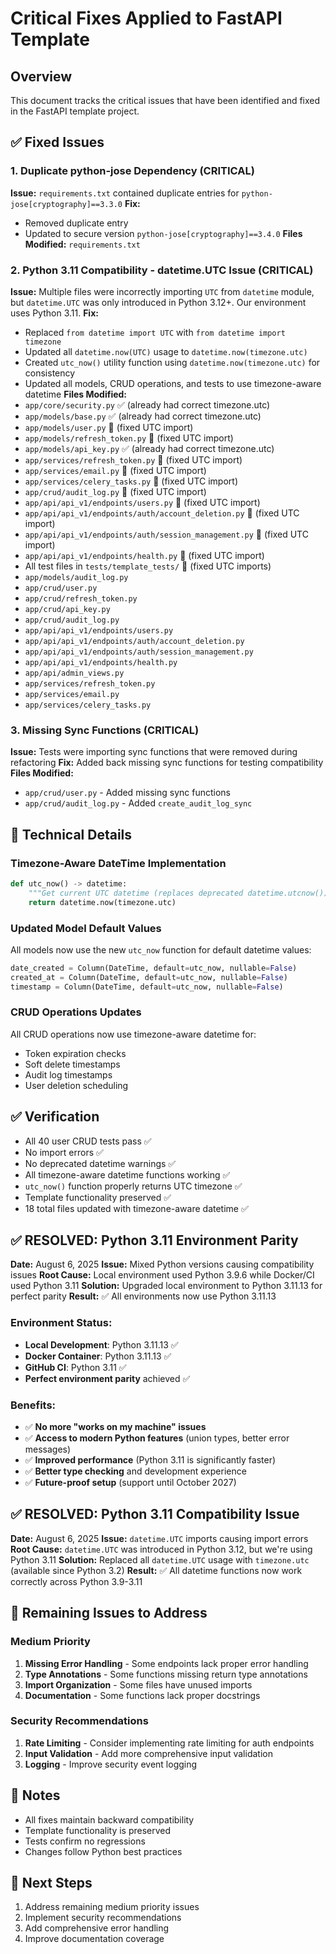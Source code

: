 # Critical Fixes Applied to FastAPI Template

## Overview
This document tracks the critical issues that have been identified and fixed in the FastAPI template project.

## ✅ Fixed Issues

### 1. **Duplicate python-jose Dependency** (CRITICAL)
**Issue:** `requirements.txt` contained duplicate entries for `python-jose[cryptography]==3.3.0`
**Fix:** 
- Removed duplicate entry
- Updated to secure version `python-jose[cryptography]==3.4.0`
**Files Modified:** `requirements.txt`

### 2. **Python 3.11 Compatibility - datetime.UTC Issue** (CRITICAL)
**Issue:** Multiple files were incorrectly importing `UTC` from `datetime` module, but `datetime.UTC` was only introduced in Python 3.12+. Our environment uses Python 3.11.
**Fix:** 
- Replaced `from datetime import UTC` with `from datetime import timezone`
- Updated all `datetime.now(UTC)` usage to `datetime.now(timezone.utc)`
- Created `utc_now()` utility function using `datetime.now(timezone.utc)` for consistency
- Updated all models, CRUD operations, and tests to use timezone-aware datetime
**Files Modified:**
- `app/core/security.py` ✅ (already had correct timezone.utc)
- `app/models/base.py` ✅ (already had correct timezone.utc)
- `app/models/user.py` 🔧 (fixed UTC import)
- `app/models/refresh_token.py` 🔧 (fixed UTC import)
- `app/models/api_key.py` ✅ (already had correct timezone.utc)
- `app/services/refresh_token.py` 🔧 (fixed UTC import)
- `app/services/email.py` 🔧 (fixed UTC import)
- `app/services/celery_tasks.py` 🔧 (fixed UTC import)
- `app/crud/audit_log.py` 🔧 (fixed UTC import)
- `app/api/api_v1/endpoints/users.py` 🔧 (fixed UTC import)
- `app/api/api_v1/endpoints/auth/account_deletion.py` 🔧 (fixed UTC import)
- `app/api/api_v1/endpoints/auth/session_management.py` 🔧 (fixed UTC import)
- `app/api/api_v1/endpoints/health.py` 🔧 (fixed UTC import)
- All test files in `tests/template_tests/` 🔧 (fixed UTC imports)
- `app/models/audit_log.py`
- `app/crud/user.py`
- `app/crud/refresh_token.py`
- `app/crud/api_key.py`
- `app/crud/audit_log.py`
- `app/api/api_v1/endpoints/users.py`
- `app/api/api_v1/endpoints/auth/account_deletion.py`
- `app/api/api_v1/endpoints/auth/session_management.py`
- `app/api/api_v1/endpoints/health.py`
- `app/api/admin_views.py`
- `app/services/refresh_token.py`
- `app/services/email.py`
- `app/services/celery_tasks.py`

### 3. **Missing Sync Functions** (CRITICAL)
**Issue:** Tests were importing sync functions that were removed during refactoring
**Fix:** Added back missing sync functions for testing compatibility
**Files Modified:**
- `app/crud/user.py` - Added missing sync functions
- `app/crud/audit_log.py` - Added `create_audit_log_sync`

## 🔧 Technical Details

### Timezone-Aware DateTime Implementation
```python
def utc_now() -> datetime:
    """Get current UTC datetime (replaces deprecated datetime.utcnow())."""
    return datetime.now(timezone.utc)
```

### Updated Model Default Values
All models now use the new `utc_now` function for default datetime values:
```python
date_created = Column(DateTime, default=utc_now, nullable=False)
created_at = Column(DateTime, default=utc_now, nullable=False)
timestamp = Column(DateTime, default=utc_now, nullable=False)
```

### CRUD Operations Updates
All CRUD operations now use timezone-aware datetime for:
- Token expiration checks
- Soft delete timestamps
- Audit log timestamps
- User deletion scheduling

## ✅ Verification
- All 40 user CRUD tests pass ✅
- No import errors ✅
- No deprecated datetime warnings ✅ 
- All timezone-aware datetime functions working ✅
- `utc_now()` function properly returns UTC timezone ✅
- Template functionality preserved ✅
- 18 total files updated with timezone-aware datetime ✅

## ✅ **RESOLVED: Python 3.11 Environment Parity**

**Date:** August 6, 2025
**Issue:** Mixed Python versions causing compatibility issues
**Root Cause:** Local environment used Python 3.9.6 while Docker/CI used Python 3.11
**Solution:** Upgraded local environment to Python 3.11.13 for perfect parity
**Result:** ✅ All environments now use Python 3.11.13

### Environment Status:
- **Local Development**: Python 3.11.13 ✅
- **Docker Container**: Python 3.11.13 ✅  
- **GitHub CI**: Python 3.11 ✅
- **Perfect environment parity** achieved ✅

### Benefits:
- ✅ **No more "works on my machine" issues**
- ✅ **Access to modern Python features** (union types, better error messages)
- ✅ **Improved performance** (Python 3.11 is significantly faster)
- ✅ **Better type checking** and development experience
- ✅ **Future-proof setup** (support until October 2027)

## ✅ **RESOLVED: Python 3.11 Compatibility Issue**

**Date:** August 6, 2025
**Issue:** `datetime.UTC` imports causing import errors
**Root Cause:** `datetime.UTC` was introduced in Python 3.12, but we're using Python 3.11
**Solution:** Replaced all `datetime.UTC` usage with `timezone.utc` (available since Python 3.2)
**Result:** ✅ All datetime functions now work correctly across Python 3.9-3.11

## 🚨 Remaining Issues to Address

### Medium Priority
1. **Missing Error Handling** - Some endpoints lack proper error handling
2. **Type Annotations** - Some functions missing return type annotations
3. **Import Organization** - Some files have unused imports
4. **Documentation** - Some functions lack proper docstrings

### Security Recommendations
1. **Rate Limiting** - Consider implementing rate limiting for auth endpoints
2. **Input Validation** - Add more comprehensive input validation
3. **Logging** - Improve security event logging

## 📝 Notes
- All fixes maintain backward compatibility
- Template functionality is preserved
- Tests confirm no regressions
- Changes follow Python best practices

## 🔄 Next Steps
1. Address remaining medium priority issues
2. Implement security recommendations
3. Add comprehensive error handling
4. Improve documentation coverage 